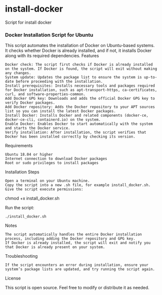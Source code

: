# install-docker
Script for install docker 
### Docker Installation Script for Ubuntu

This script automates the installation of Docker on Ubuntu-based systems. It checks whether Docker is already installed, and if not, it installs Docker along with its required dependencies.
Features

    Docker check: The script first checks if Docker is already installed on the system. If Docker is found, the script will exit without making any changes.
    System update: Updates the package list to ensure the system is up-to-date before proceeding with the installation.
    Install prerequisites: Installs necessary tools and packages required for Docker installation, such as apt-transport-https, ca-certificates, curl, and software-properties-common.
    Add Docker GPG key: Downloads and adds the official Docker GPG key to verify Docker packages.
    Add Docker repository: Adds the Docker repository to your APT sources list so you can install the latest Docker packages.
    Install Docker: Installs Docker and related components (docker-ce, docker-ce-cli, containerd.io) on the system.
    Enable Docker: Enables Docker to start automatically with the system and starts the Docker service.
    Verify installation: After installation, the script verifies that Docker has been installed correctly by checking its version.

Requirements

    Ubuntu 18.04 or higher
    Internet connection to download Docker packages
    Root or sudo privileges to install packages

Installation Steps

    Open a terminal on your Ubuntu machine.
    Copy the script into a new .sh file, for example install_docker.sh.
    Give the script execute permissions:

chmod +x install_docker.sh

Run the script:

    ./install_docker.sh

Notes

    The script automatically handles the entire Docker installation process, including adding the Docker repository and GPG key.
    If Docker is already installed, the script will exit and notify you that Docker is already present on your system.

Troubleshooting

    If the script encounters an error during installation, ensure your system’s package lists are updated, and try running the script again.

License

This script is open source. Feel free to modify or distribute it as needed.
